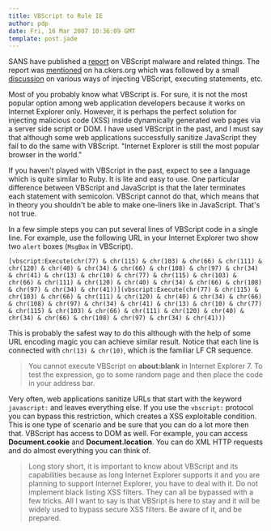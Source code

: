 ```yaml
---
title: VBScript to Rule IE
author: pdp
date: Fri, 16 Mar 2007 10:36:09 GMT
template: post.jade
---
```


SANS have published a [report](http://isc.sans.org/diary.html?storyid=2397) on VBScript malware and related things. The report was [mentioned](http://ha.ckers.org/blog/20070315/javascript-xss-is-conduit-for-viruses/)  on ha.ckers.org which was followed by a small [discussion](http://ha.ckers.org/blog/20070315/javascript-xss-is-conduit-for-viruses/#comments) on various ways of injecting VBScript, executing statements, etc.

Most of you probably know what VBScript is. For sure, it is not the most popular option among web application developers because it works on Internet Explorer only. However, it is perhaps the perfect solution for injecting malicious code (XSS) inside dynamically generated web pages via a server side script or DOM. I have used VBScript in the past, and I must say that although some web applications successfully sanitize JavaScript they fail to do the same with VBScript. "Internet Explorer is still the most popular browser in the world."

If you haven't played with VBScript in the past, expect to see a language which is quite similar to Ruby. It is lite and easy to use. One particular difference between VBScript and JavaScript is that the later terminates each statement with semicolon. VBScript cannot do that, which means that in theory you shouldn't be able to make one-liners like in JavaScript. That's not true.

In a few simple steps you can put several lines of VBScript code in a single line. For example, use the following URL in your Internet Explorer two show two `alert` boxes (`MsgBox` in VBScript).

```visualbasic
[vbscript:Execute(chr(77) & chr(115) & chr(103) & chr(66) & chr(111) & chr(120) & chr(40) & chr(34) & chr(66) & chr(108) & chr(97) & chr(34) & chr(41) & chr(13) & chr(10) & chr(77) & chr(115) & chr(103) & chr(66) & chr(111) & chr(120) & chr(40) & chr(34) & chr(66) & chr(108) & chr(97) & chr(34) & chr(41))](vbscript:Execute(chr(77) & chr(115) & chr(103) & chr(66) & chr(111) & chr(120) & chr(40) & chr(34) & chr(66) & chr(108) & chr(97) & chr(34) & chr(41) & chr(13) & chr(10) & chr(77) & chr(115) & chr(103) & chr(66) & chr(111) & chr(120) & chr(40) & chr(34) & chr(66) & chr(108) & chr(97) & chr(34) & chr(41)))
```

This is probably the safest way to do this although with the help of some URL encoding magic you can achieve similar result. Notice that each line is connected with `chr(13) & chr(10)`, which is the familiar LF CR sequence.

> You cannot execute VBScript on **about:blank** in Internet Explorer 7. To test the expression, go to some random page and then place the code in your address bar.

Very often, web applications sanitize URLs that start with the keyword `javascript:` and leaves everything else. If you use the `vbscript:` protocol you can bypass this restriction, which creates a XSS exploitable condition. This is one type of scenario and be sure that you can do a lot more then that. VBScript has access to DOM as well. For example, you can access **Document.cookie** and **Document.location**. You can do XML HTTP requests and do almost everything you can think of.

> Long story short, it is important to know about VBScript and its capabilities because as long Internet Explorer supports it and you are planning to support Internet Explorer, you have to deal with it. Do not implement black listing XSS filters. They can all be bypassed with a few tricks. All I want to say is that VBSript is here to stay and it will be widely used to bypass secure XSS filters. Be aware of it, and be prepared.
